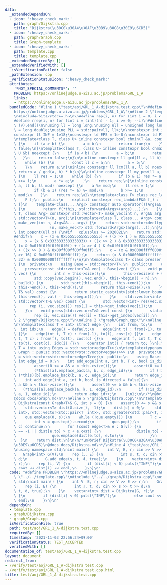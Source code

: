 ```yaml
---
data:
  _extendedDependsOn:
  - icon: ':heavy_check_mark:'
    path: graph/Dijkstra.cpp
    title: "Dijkstra(\u30C0\u30A4\u30AF\u30B9\u30C8\u30E9\u6CD5)"
  - icon: ':heavy_check_mark:'
    path: graph/Graph.cpp
    title: Graph-template
  - icon: ':heavy_check_mark:'
    path: template.cpp
    title: template.cpp
  _extendedRequiredBy: []
  _extendedVerifiedWith: []
  _isVerificationFailed: false
  _pathExtension: cpp
  _verificationStatusIcon: ':heavy_check_mark:'
  attributes:
    '*NOT_SPECIAL_COMMENTS*': ''
    PROBLEM: https://onlinejudge.u-aizu.ac.jp/problems/GRL_1_A
    links:
    - https://onlinejudge.u-aizu.ac.jp/problems/GRL_1_A
  bundledCode: "#line 1 \"test/aoj/GRL_1_A-dijkstra.test.cpp\"\n#define PROBLEM \"\
    https://onlinejudge.u-aizu.ac.jp/problems/GRL_1_A\"\n#line 2 \"template.cpp\"\n\
    \n#include<bits/stdc++.h>\n\n#define rep(i, n) for (int i = 0; i < (int)(n); ++i)\n\
    #define rrep(i, n) for (int i = (int)(n) - 1; i >= 0; --i)\n#define all(v) (v).begin(),\
    \ (v).end()\n\nusing ll = long long;\nusing ull = unsigned long long;\nusing ld\
    \ = long double;\nusing PLL = std::pair<ll, ll>;\n\nconstexpr int inf = 1e9;\n\
    constexpr ll INF = 1e18;\nconstexpr ld EPS = 1e-8;\nconstexpr ld PI = 3.1415926535897932384626;\n\
    \ntemplate<class T, class U> inline constexpr bool chmin(T &a, const U &b) noexcept\
    \ {\n    if (a > b) {\n        a = b;\n        return true;\n    }\n    return\
    \ false;\n}\ntemplate<class T, class U> inline constexpr bool chmax(T &a, const\
    \ U &b) noexcept {\n    if (a < b) {\n        a = b;\n        return true;\n \
    \   }\n    return false;\n}\n\ninline constexpr ll gcd(ll a, ll b) noexcept {\n\
    \    while (b) {\n        const ll c = a;\n        a = b;\n        b = c % b;\n\
    \    }\n    return a;\n}\ninline constexpr ll lcm(ll a, ll b) noexcept {\n   \
    \ return a / gcd(a, b) * b;\n}\n\ninline constexpr ll my_pow(ll a, ll b) noexcept\
    \ {\n    ll res = 1;\n    while (b) {\n        if (b & 1) res *= a;\n        b\
    \ >>= 1;\n        a *= a;\n    }\n    return res;\n}\ninline constexpr ll mod_pow(ll\
    \ a, ll b, ll mod) noexcept {\n    a %= mod;\n    ll res = 1;\n    while (b) {\n\
    \        if (b & 1) (res *= a) %= mod;\n        b >>= 1;\n        (a *= a) %=\
    \ mod;\n    }\n    return res;\n}\n\ntemplate<class F> class rec_lambda {\n  private:\n\
    \    F f;\n  public:\n    explicit constexpr rec_lambda(F&& f_) : f(std::forward<F>(f_))\
    \ {}\n    template<class... Args> constexpr auto operator()(Args&&... args) const\
    \ {\n        return f(*this, std::forward<Args>(args)...);\n    }\n};\n\ntemplate<class\
    \ T, class Arg> constexpr std::vector<T> make_vec(int n, Arg&& arg) {\n    return\
    \ std::vector<T>(n, arg);\n}\ntemplate<class T, class... Args> constexpr auto\
    \ make_vec(int n, Args&&... args) {\n    return std::vector<decltype(make_vec<T>(args...))>\n\
    \               (n, make_vec<T>(std::forward<Args>(args)...));\n}\n\ninline constexpr\
    \ int popcnt(ull x) {\n#if __cplusplus >= 202002L\n    return std::popcount(x);\n\
    #endif\n    x = (x & 0x5555555555555555) + ((x >> 1 ) & 0x5555555555555555);\n\
    \    x = (x & 0x3333333333333333) + ((x >> 2 ) & 0x3333333333333333);\n    x =\
    \ (x & 0x0f0f0f0f0f0f0f0f) + ((x >> 4 ) & 0x0f0f0f0f0f0f0f0f);\n    x = (x & 0x00ff00ff00ff00ff)\
    \ + ((x >> 8 ) & 0x00ff00ff00ff00ff);\n    x = (x & 0x0000ffff0000ffff) + ((x\
    \ >> 16) & 0x0000ffff0000ffff);\n    return (x & 0x00000000ffffffff) + ((x >>\
    \ 32) & 0x00000000ffffffff);\n}\n\ntemplate<class T> class presser : public std::vector<T>\
    \ {\n  private:\n    using Base = std::vector<T>;\n  public:\n    using Base::Base;\n\
    \    presser(const std::vector<T>& vec) : Base(vec) {}\n    void push(const std::vector<T>&\
    \ vec) {\n        int n = this->size();\n        this->resize(n + vec.size());\n\
    \        std::copy(vec.begin(), vec.end(), this->begin() + n);\n    }\n    int\
    \ build() {\n        std::sort(this->begin(), this->end());\n        this->erase(std::unique(this->begin(),\
    \ this->end()), this->end());\n        return this->size();\n    }\n    int get_index(const\
    \ T& val) const {\n        return static_cast<int>(std::lower_bound(this->begin(),\
    \ this->end(), val) - this->begin());\n    }\n    std::vector<int> pressed(const\
    \ std::vector<T>& vec) const {\n        std::vector<int> res(vec.size());\n  \
    \      rep (i, vec.size()) res[i] = this->get_index(vec[i]);\n        return res;\n\
    \    }\n    void press(std::vector<T>& vec) const {\n        static_assert(std::is_integral<T>::value);\n\
    \        rep (i, vec.size()) vec[i] = this->get_index(vec[i]);\n    }\n};\n#line\
    \ 2 \"graph/Dijkstra.cpp\"\n\n#line 2 \"graph/Graph.cpp\"\n\n#line 4 \"graph/Graph.cpp\"\
    \n\ntemplate<class T = int> struct edge {\n    int from, to;\n    T cost;\n  \
    \  int idx;\n    edge() = default;\n    edge(int t) : from(-1), to(t), cost(1)\
    \ {}\n    edge(int t, T c) : from(-1), to(t), cost(c) {}\n    edge(int f, int\
    \ t, T c) : from(f), to(t), cost(c) {}\n    edge(int f, int t, T c, int i): from(f),\
    \ to(t), cost(c), idx(i) {}\n    operator int() { return to; }\n};\n\ntemplate<typename\
    \ T = int> using Edges = std::vector<edge<T>>;\n\ntemplate<typename T = int> class\
    \ Graph : public std::vector<std::vector<edge<T>>> {\n  private:\n    using Base\
    \ = std::vector<std::vector<edge<T>>>;\n  public:\n    using Base::Base;\n   \
    \ int edge_id = 0;\n    int add_edge(int a, int b, T c, bool is_directed = false){\n\
    \        assert(0 <= a && a < this->size());\n        assert(0 <= b && b < this->size());\n\
    \        (*this)[a].emplace_back(a, b, c, edge_id);\n        if (!is_directed)\
    \ (*this)[b].emplace_back(b, a, c, edge_id);\n        return edge_id++;\n    }\n\
    \    int add_edge(int a, int b, bool is_directed = false){\n        assert(0 <=\
    \ a && a < this->size());\n        assert(0 <= b && b < this->size());\n     \
    \   (*this)[a].emplace_back(a, b, 1, edge_id);\n        if (!is_directed) (*this)[b].emplace_back(b,\
    \ a, 1, edge_id);\n        return edge_id++;\n    }\n};\n\n/*\n@brief Graph-template\n\
    @docs docs/Graph.md\n*/\n#line 5 \"graph/Dijkstra.cpp\"\n\ntemplate<class T> std::vector<T>\
    \ Dijkstra(const Graph<T>& G, int s = 0) {\n    assert(0 <= s && s < G.size());\n\
    \    std::vector<T> dist(G.size(), -1);\n    dist[s] = 0;\n    std::priority_queue<std::pair<T,\
    \ int>, std::vector<std::pair<T, int>>, std::greater<std::pair<T, int>>> que;\n\
    \    que.emplace(0, s);\n    while (!que.empty()) {\n        T c = que.top().first;\n\
    \        int v = que.top().second;\n        que.pop();\n        if (dist[v] !=\
    \ c) continue;\n        for (const edge<T>& e : G[v]) {\n            if (dist[e.to]\
    \ == -1 || dist[e.to] > c + e.cost) {\n                dist[e.to] = c + e.cost;\n\
    \                que.emplace(dist[e.to], e.to);\n            }\n        }\n  \
    \  }\n    return dist;\n}\n\n/*\n@brief Dijkstra(\u30C0\u30A4\u30AF\u30B9\u30C8\
    \u30E9\u6CD5)\n@docs docs/Dijkstra.md\n*/\n#line 4 \"test/aoj/GRL_1_A-dijkstra.test.cpp\"\
    \nusing namespace std;\nint main() {\n    int V, E, r; cin >> V >> E >> r;\n \
    \   Graph<int> G(V);\n    rep (i, E) {\n        int s, t, d; cin >> s >> t >>\
    \ d;\n        G.add_edge(s, t, d, true);\n    }\n    vector<int> dist = Dijkstra(G,\
    \ r);\n    rep (i, V) {\n        if (dist[i] < 0) puts(\"INF\");\n        else\
    \ cout << dist[i] << endl;\n    }\n}\n"
  code: "#define PROBLEM \"https://onlinejudge.u-aizu.ac.jp/problems/GRL_1_A\"\n#include\
    \ \"../../template.cpp\"\n#include \"../../graph/Dijkstra.cpp\"\nusing namespace\
    \ std;\nint main() {\n    int V, E, r; cin >> V >> E >> r;\n    Graph<int> G(V);\n\
    \    rep (i, E) {\n        int s, t, d; cin >> s >> t >> d;\n        G.add_edge(s,\
    \ t, d, true);\n    }\n    vector<int> dist = Dijkstra(G, r);\n    rep (i, V)\
    \ {\n        if (dist[i] < 0) puts(\"INF\");\n        else cout << dist[i] <<\
    \ endl;\n    }\n}\n"
  dependsOn:
  - template.cpp
  - graph/Dijkstra.cpp
  - graph/Graph.cpp
  isVerificationFile: true
  path: test/aoj/GRL_1_A-dijkstra.test.cpp
  requiredBy: []
  timestamp: '2021-11-03 22:56:24+09:00'
  verificationStatus: TEST_ACCEPTED
  verifiedWith: []
documentation_of: test/aoj/GRL_1_A-dijkstra.test.cpp
layout: document
redirect_from:
- /verify/test/aoj/GRL_1_A-dijkstra.test.cpp
- /verify/test/aoj/GRL_1_A-dijkstra.test.cpp.html
title: test/aoj/GRL_1_A-dijkstra.test.cpp
---
```

